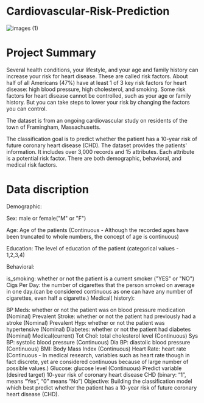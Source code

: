 # Cardiovascular-Risk-Prediction
![images (1)](https://user-images.githubusercontent.com/75332345/208301232-8c469b44-524d-4460-8454-3b8e8d2ea818.png)


# Project Summary 
Several health conditions, your lifestyle, and your age and family history can increase your risk for heart disease. These are called risk factors. About half of all Americans (47%) have at least 1 of 3 key risk factors for heart disease: high blood pressure, high cholesterol, and smoking. Some risk factors for heart disease cannot be controlled, such as your age or family history. But you can take steps to lower your risk by changing the factors you can control.

The dataset is from an ongoing cardiovascular study on residents of the town of Framingham, Massachusetts.

The classification goal is to predict whether the patient has a 10-year risk of future coronary heart disease (CHD). The dataset provides the patients' information. It includes over 3,000 records and 15 attributes. Each attribute is a potential risk factor. There are both demographic, behavioral, and medical risk factors.


# Data discription
Demographic:

Sex: male or female("M" or "F")

Age: Age of the patients (Continuous - Although the recorded ages have been truncated to whole numbers, the concept of age is continuous)

Education: The level of education of the patient (categorical values - 1,2,3,4)

Behavioral:

is_smoking: whether or not the patient is a current smoker ("YES" or "NO")
Cigs Per Day: the number of cigarettes that the person smoked on average in one day.(can be considered continuous as one can have any number of cigarettes, even half a cigarette.)
Medical( history):

BP Meds: whether or not the patient was on blood pressure medication (Nominal)
Prevalent Stroke: whether or not the patient had previously had a stroke (Nominal)
Prevalent Hyp: whether or not the patient was hypertensive (Nominal)
Diabetes: whether or not the patient had diabetes (Nominal) Medical(current)
Tot Chol: total cholesterol level (Continuous)
Sys BP: systolic blood pressure (Continuous)
Dia BP: diastolic blood pressure (Continuous)
BMI: Body Mass Index (Continuous)
Heart Rate: heart rate (Continuous - In medical research, variables such as heart rate though in fact discrete, yet are considered continuous because of large number of possible values.)
Glucose: glucose level (Continuous) Predict variable (desired target)
10-year risk of coronary heart disease CHD (binary: “1”, means “Yes”, “0” means “No”)
Objective: Building the classification model which best predict whether the patient has a 10-year risk of future coronary heart disease (CHD).

